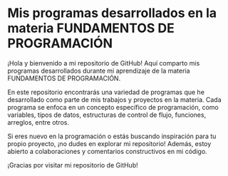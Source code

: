 # Mis programas desarrollados en la materia FUNDAMENTOS DE PROGRAMACIÓN
¡Hola y bienvenido a mi repositorio de GitHub! Aquí comparto mis programas desarrollados durante mi aprendizaje de la materia FUNDAMENTOS DE PROGRAMACIÓN.

En este repositorio encontrarás una variedad de programas que he desarrollado como parte de mis trabajos y proyectos en la materia. Cada programa se enfoca en un concepto específico de programación, como variables, tipos de datos, estructuras de control de flujo, funciones, arreglos, entre otros.

Si eres nuevo en la programación o estás buscando inspiración para tu propio proyecto, ¡no dudes en explorar mi repositorio! Además, estoy abierto a colaboraciones y comentarios constructivos en mi código.

¡Gracias por visitar mi repositorio de GitHub!
